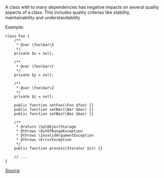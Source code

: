 
A class with to many dependencies has negative impacts on several quality aspects of a class.
This includes quality criterias like stability, maintainability and understandability

Example:

    class Foo {
        /**
         * @var \foo\bar\X
         */
        private $x = null;

        /**
         * @var \foo\bar\Y
         */
        private $y = null;

        /**
         * @var \foo\bar\Z
         */
        private $z = null;

        public function setFoo(\Foo $foo) {}
        public function setBar(\Bar $bar) {}
        public function setBaz(\Baz $baz) {}

        /**
         * @return \SplObjectStorage
         * @throws \OutOfRangeException
         * @throws \InvalidArgumentException
         * @throws \ErrorException
         */
        public function process(Iterator $it) {}

        // ...
    }

[Source](http://phpmd.org/rules/design.html#couplingbetweenobjects)
      
